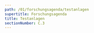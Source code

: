 ```yaml
---
path: /01/forschungsagenda/testanlagen
supertitle: Forschungsagenda
title: Testanlagen
sectionNumber: C.3
---
```


<div class="spread--left spread--3x3_1-1">

<research-agenda-test-facility name="ares" />

<research-agenda-test-facility name="awake" />

</div>

<div class="spread--left spread--3x3_2-1">

<research-agenda-test-facility name="axsis" />

<research-agenda-test-facility name="berlinpro" />

</div>

<div class="spread--left spread--3x3_3-1">

<research-agenda-test-facility name="cstart" />

<research-agenda-test-facility name="draco" />

</div>

<div class="spread--left spread--3x3_4-1">

<research-agenda-test-facility name="eupraxia" />

<research-agenda-test-facility name="flashforward" />

</div>

<div class="spread--right spread--3x3_1-1">

<research-agenda-test-facility name="flute" />

<research-agenda-test-facility name="jeti" />

</div>

<div class="spread--right spread--3x3_2-1">

<research-agenda-test-facility name="kara" />

<research-agenda-test-facility name="mcf" />

</div>

<div class="spread--right spread--3x3_3-1">

<research-agenda-test-facility name="phelix" />

<research-agenda-test-facility name="pitz" />

</div>

<div class="spread--right spread--3x3_4-1">

<research-agenda-test-facility name="s-dalinac" />

<research-agenda-test-facility name="supralab" />
